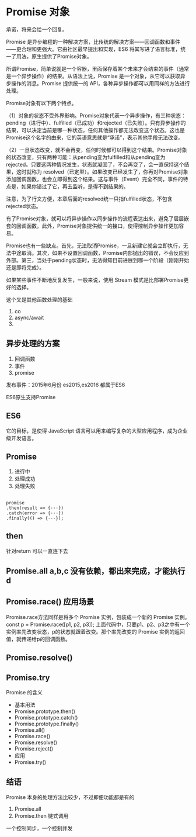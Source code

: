 # Promise 对象

承诺，将来会给一个回复。

Promise 是异步编程的一种解决方案，比传统的解决方案——回调函数和事件——更合理和更强大。它由社区最早提出和实现，ES6 将其写进了语言标准，统一了用法，原生提供了Promise对象。

所谓Promise，简单说就是一个容器，里面保存着某个未来才会结束的事件（通常是一个异步操作）的结果。从语法上说，Promise 是一个对象，从它可以获取异步操作的消息。Promise 提供统一的 API，各种异步操作都可以用同样的方法进行处理。

Promise对象有以下两个特点。

（1）对象的状态不受外界影响。Promise对象代表一个异步操作，有三种状态：pending（进行中）、fulfilled（已成功）和rejected（已失败）。只有异步操作的结果，可以决定当前是哪一种状态，任何其他操作都无法改变这个状态。这也是Promise这个名字的由来，它的英语意思就是“承诺”，表示其他手段无法改变。

（2）一旦状态改变，就不会再变，任何时候都可以得到这个结果。Promise对象的状态改变，只有两种可能：从pending变为fulfilled和从pending变为rejected。只要这两种情况发生，状态就凝固了，不会再变了，会一直保持这个结果，这时就称为 resolved（已定型）。如果改变已经发生了，你再对Promise对象添加回调函数，也会立即得到这个结果。这与事件（Event）完全不同，事件的特点是，如果你错过了它，再去监听，是得不到结果的。

注意，为了行文方便，本章后面的resolved统一只指fulfilled状态，不包含rejected状态。

有了Promise对象，就可以将异步操作以同步操作的流程表达出来，避免了层层嵌套的回调函数。此外，Promise对象提供统一的接口，使得控制异步操作更加容易。

Promise也有一些缺点。首先，无法取消Promise，一旦新建它就会立即执行，无法中途取消。其次，如果不设置回调函数，Promise内部抛出的错误，不会反应到外部。第三，当处于pending状态时，无法得知目前进展到哪一个阶段（刚刚开始还是即将完成）。

如果某些事件不断地反复发生，一般来说，使用 Stream 模式是比部署Promise更好的选择。



这个又是其他函数处理的基础
1. co
2. async/await
3. 

## 异步处理的方案
1. 回调函数
2. 事件
3. promise

发布事件：2015年6月份
es2015,es2016 都属于ES6

ES6原生支持Promise

## ES6
它的目标，是使得 JavaScript 语言可以用来编写复杂的大型应用程序，成为企业级开发语言。

## Promise 
1. 进行中
2. 处理成功
3. 处理失败

## 
```
promise
.then(result => {···})
.catch(error => {···})
.finally(() => {···});

```
## then
针对return 可以一直连下去

## Promise.all a,b,c 没有依赖，都出来完成，才能执行d

## Promise.race() 应用场景

Promise.race方法同样是将多个 Promise 实例，包装成一个新的 Promise 实例。
const p = Promise.race([p1, p2, p3]);
上面代码中，只要p1、p2、p3之中有一个实例率先改变状态，p的状态就跟着改变。那个率先改变的 Promise 实例的返回值，就传递给p的回调函数。

## Promise.resolve()

## Promise.try


Promise 的含义
* 基本用法
* Promise.prototype.then()
* Promise.prototype.catch()
* Promise.prototype.finally()
* Promise.all()
* Promise.race()
* Promise.resolve()
* Promise.reject()
* 应用
* Promise.try()


## 结语
Promise 本身的处理方法比较少，不过即便功能都是有的

1. Promise.all
2. Promise.then 链式调用

一个控制同步，一个控制并发